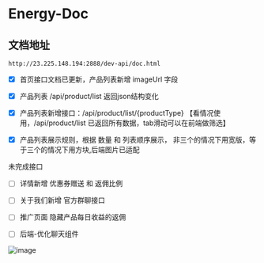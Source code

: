 # Energy-Doc

## 文档地址
```
http://23.225.148.194:2888/dev-api/doc.html
```

- [x] 首页接口文档已更新，产品列表新增 imageUrl 字段
- [x] 产品列表 /api/product/list 返回json结构变化
- [x] 产品列表新增接口：/api/product/list/{productType}   【看情况使用，/api/product/list 已返回所有数据，tab滑动可以在前端做筛选】
- [x] 产品列表展示规则，根据 数量 和 列表顺序展示， 非三个的情况下用宽版，等于三个的情况下用方块,后端图片已适配



未完成接口
- [ ] 详情新增 优惠券赠送 和 返佣比例
- [ ] 关于我们新增 官方群聊接口
- [ ] 推广页面 隐藏产品每日收益的返佣 
- [ ] 后端-优化聊天组件


![image](https://user-images.githubusercontent.com/106216124/176252621-2edcf538-1618-47fb-9841-069bf9697c22.png)


